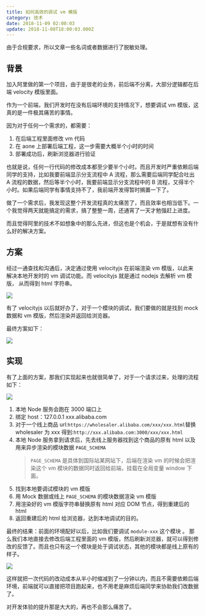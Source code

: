 ```yaml
---
title: 如何高效的调试 vm 模版
category: 技术
date: 2018-11-09 02:00:03
update: 2018-11-08T18:00:03.000Z
---
```


由于合规要求，所以文章一些名词或者数据进行了脱敏处理。

## 背景

加入阿里做的第一个项目，由于是很老的业务，前后端不分离，大部分逻辑都在后端 velocity 模版里面。

作为一个前端，我们开发时在没有后端环境的支持情况下，想要调试 vm 模版，这真的是一件极其痛苦的事情。

因为对于任何一个需求的，都需要：

1. 在后端工程里面修改 vm 代码
2. 在 aone 上部署后端工程，这一步需要大概半个小时的时间
3. 部署成功后，刷新浏览器进行验证

也就是说，任何一行代码的修改成本都至少要半个小时。而且开发时严重依赖后端同学的支持，比如我要前端显示分支流程中 A 流程，那么需要后端同学配合吐出 A 流程的数据，然后等半个小时，我要前端显示分支流程中的 B 流程，又得半个小时。如果后端同学有事情支持不了，我前端开发得暂时搁置一下了。

做了一个需求后，我发现这整个开发流程真的太痛苦了，而且效率也相当低下。一个我觉得两天就能搞定的需求，搞了整整一周，还通宵了一天才勉强赶上进度。

而且觉得阿里的技术不如想象中的那么先进，但这也是个机会，于是就想有没有什么好的解决方案。

## 方案

<!-- more -->

经过一通查找和沟通后，决定通过使用 velocityjs 在前端渲染 vm 模版，以此来解决本地开发时的 vm 调试功能。而 velocityjs 就是通过 nodejs 去解析 vm 模版， 从而得到 html 字符串。

![](/imgs/efficient-debug-the-vm-template/debugvm-1.png)

有了 velocityjs 以后就好办了，对于一个模块的调试，我们要做的就是找到 mock 数据和 vm 模版，然后渲染并返回给浏览器。

最终方案如下：

![](/imgs/efficient-debug-the-vm-template/debugvm-2.png)

## 实现

有了上面的方案，那我们实现起来也就很简单了，对于一个请求过来，处理的流程如下：

![](/imgs/efficient-debug-the-vm-template/debugvm-3.png)

1. 本地 Node 服务会跑在 3000 端口上
2. 绑定 host：127.0.0.1 xxx.alibaba.com
3. 对于一个线上商品 url:`https://wholesaler.alibaba.com/xxx/xxx.html`替换 wholesaler 为 xxx 得到:`http://xxx.alibaba.com:3000/xxx/xxx.html`
4. 本地 Node 服务拿到请求后，先去线上服务器找到这个商品的原有 html 以及用来异步渲染的模块数据 `PAGE_SCHEMA`
   > `PAGE_SCHEMA` 是具体到国际站某网站下，后端在渲染 vm 的时候会把渲染这个 vm 模块的数据同时返回给前端，挂载在全局变量 window 下面。
5. 找到本地要调试模块的 vm 模版
6. 用 Mock 数据或线上 `PAGE_SCHEMA` 的模块数据渲染 vm 模版
7. 用渲染好的 vm 模版字符串替换原有 html 对应 DOM 节点，得到重建后的 html
8. 返回重建后的 html 给浏览器，达到本地调试的目的。

最终的结果：前面的环境配好以后，比如我们要调试 `module-xxx` 这个模块 。 那么我们本地直接去修改后端工程里面的 vm 模版，然后刷新浏览器，就可以得到修改的反馈了。而且也只有这一个模块是处于调试状态，其他的模块都是线上原有的样子。

![](/imgs/efficient-debug-the-vm-template/debugvm-4.png)

这样就把一次代码的改动成本从半小时缩减到了一分钟以内，而且不需要依赖后端环境，前端就可以直接把项目跑起来，也不用老是麻烦后端同学来协助我们改数据了。

对开发体验的提升那是大大的，再也不会那么痛苦了。
